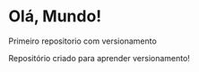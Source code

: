 # Olá, Mundo!
 Primeiro repositorio com versionamento

 Repositório criado para aprender versionamento!